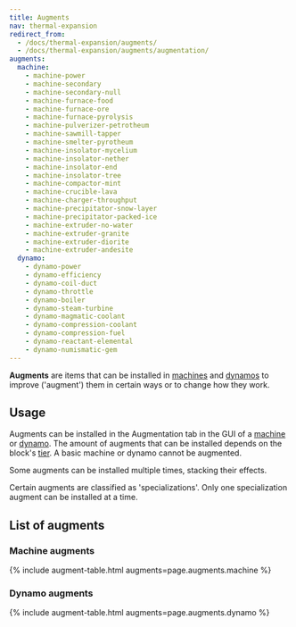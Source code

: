 ```yaml
---
title: Augments
nav: thermal-expansion
redirect_from:
  - /docs/thermal-expansion/augments/
  - /docs/thermal-expansion/augments/augmentation/
augments:
  machine:
    - machine-power
    - machine-secondary
    - machine-secondary-null
    - machine-furnace-food
    - machine-furnace-ore
    - machine-furnace-pyrolysis
    - machine-pulverizer-petrotheum
    - machine-sawmill-tapper
    - machine-smelter-pyrotheum
    - machine-insolator-mycelium
    - machine-insolator-nether
    - machine-insolator-end
    - machine-insolator-tree
    - machine-compactor-mint
    - machine-crucible-lava
    - machine-charger-throughput
    - machine-precipitator-snow-layer
    - machine-precipitator-packed-ice
    - machine-extruder-no-water
    - machine-extruder-granite
    - machine-extruder-diorite
    - machine-extruder-andesite
  dynamo:
    - dynamo-power
    - dynamo-efficiency
    - dynamo-coil-duct
    - dynamo-throttle
    - dynamo-boiler
    - dynamo-steam-turbine
    - dynamo-magmatic-coolant
    - dynamo-compression-coolant
    - dynamo-compression-fuel
    - dynamo-reactant-elemental
    - dynamo-numismatic-gem
---
```


**Augments** are items that can be installed in [machines](/docs/machines/) and
[dynamos](/docs/dynamos/) to improve ('augment') them in certain ways or to
change how they work.


Usage
-----

Augments can be installed in the Augmentation tab in the GUI of a
[machine](/docs/machines/) or [dynamo](/docs/dynamos/). The amount of augments
that can be installed depends on the block's [tier](/docs/tiers/). A basic
machine or dynamo cannot be augmented.

Some augments can be installed multiple times, stacking their effects.

Certain augments are classified as 'specializations'. Only one specialization
augment can be installed at a time.


List of augments
----------------

### Machine augments
{% include augment-table.html augments=page.augments.machine %}

### Dynamo augments
{% include augment-table.html augments=page.augments.dynamo %}
